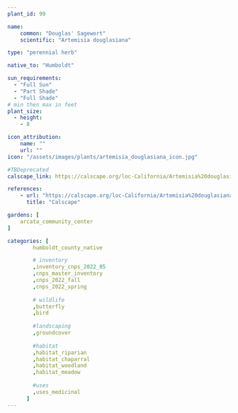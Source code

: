 ```yaml
---
plant_id: 99

name: 
    common: "Douglas' Sagewort"  
    scientific: "Artemisia douglasiana" 

type: "perennial herb"

native_to: "Humboldt"

sun_requirements:
  - "Full Sun"
  - "Part Shade"
  - "Full Shade"
# min then max in feet
plant_size:
  - height: 
    - 8

icon_attribution: 
    name: ""
    url: ""
icon: "/assets/images/plants/artemisia_douglasiana_icon.jpg"

#TBDeprecated
calscape_link: https://calscape.org/loc-California/Artemisia%20douglasiana(%20) 

references:
    - url: "https://calscape.org/loc-California/Artemisia%20douglasiana(%20)" 
      title: "Calscape"

gardens: [ 
    arcata_community_center
]

categories: [
        humboldt_county_native

        # inventory
        ,inventory_cnps_2022_05
        ,cnps_master_inventory
        ,cnps_2022_fall
        ,cnps_2022_spring
        
        # wildlife
        ,butterfly
        ,bird
        
        #landscaping
        ,groundcover
    
        #habitat
        ,habitat_riparian
        ,habitat_chaparral
        ,habitat_woodland
        ,habitat_meadow
        
        #uses
        ,uses_medicinal
      ]
---
```







